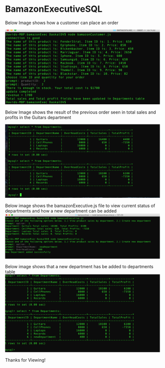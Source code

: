 # BamazonExecutiveSQL


Below Image shows how a customer can place an order

![alt tag](https://raw.githubusercontent.com/DavidDaskal/BamazonExecutiveSQL/master/bamazonCustomerOrder.png)

Below Image shows the result of the previous order seen in total sales and profits in the Guitars department

![alt tag](https://raw.githubusercontent.com/DavidDaskal/BamazonExecutiveSQL/master/deptDataBaseUpdate.png)

Below image shows the bamazonExecutive.js file to view current status of departments and how a new department can be added
![alt tag](https://raw.githubusercontent.com/DavidDaskal/BamazonExecutiveSQL/master/bamazonExec.png)

Below image shows that a new department has be added to departments table
![alt tag](https://raw.githubusercontent.com/DavidDaskal/BamazonExecutiveSQL/master/newDeptAdded.png)

Thanks for Viewing!
